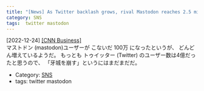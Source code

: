 ```yaml
---
title: "[News] As Twitter backlash grows, rival Mastodon reaches 2.5 million monthly users ---ざまぁみさらせ"
category: SNS
tags:  twitter mastodon
---
```


[2022-12-24] [[CNN Business]](https://edition.cnn.com/2022/12/20/tech/mastodon-twitter-usage/index.html?utm_source=pocket_saves)  
 マストドン (mastodon)ユーザーが
こないだ 
100万 になったというが、
どんどん増えているようだ。
もっとも トゥイッター (Twitter) のユーザー数は4億だったと思うので、
「牙城を崩す」というにはまだまだだ。

- Category: [SNS](https://merapano.github.io/categories.html#SNS)
- tags:  twitter mastodon

